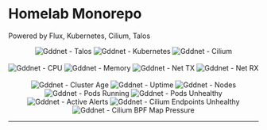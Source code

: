 # Homelab Monorepo

Powered by Flux, Kubernetes, Cilium, Talos

<div align="center">

![Gddnet - Talos](https://badge-metrics.gddnet.io/talos_build_version?format=badge)
![Gddnet - Kubernetes](https://badge-metrics.gddnet.io/kubernetes_build_version?format=badge)
![Gddnet - Cilium](https://badge-metrics.gddnet.io/cilium_version?format=badge)
<br><br>
![Gddnet - CPU](https://badge-metrics.gddnet.io/cluster_cpu_usage?format=badge)
![Gddnet - Memory](https://badge-metrics.gddnet.io/cluster_memory_usage?format=badge)
![Gddnet - Net TX](https://badge-metrics.gddnet.io/cluster_network_transmit_usage?format=badge)
![Gddnet - Net RX](https://badge-metrics.gddnet.io/cluster_network_receive_usage?format=badge)
<br><br>
![Gddnet - Cluster Age](https://badge-metrics.gddnet.io/cluster_age_days?format=badge)
![Gddnet - Uptime](https://badge-metrics.gddnet.io/cluster_uptime_days?format=badge)
![Gddnet - Nodes](https://badge-metrics.gddnet.io/cluster_node_count?format=badge)
![Gddnet - Pods Running](https://badge-metrics.gddnet.io/cluster_pods_running?format=badge)
![Gddnet - Pods Unhealthy](https://badge-metrics.gddnet.io/cluster_pods_unhealthy?format=badge)
![Gddnet - Active Alerts](https://badge-metrics.gddnet.io/prometheus_active_alerts?format=badge)
![Gddnet - Cilium Endpoints Unhealthy](https://badge-metrics.gddnet.io/cilium_endpoints_unhealthy?format=badge)
![Gddnet - Cilium BPF Map Pressure](https://badge-metrics.gddnet.io/cilium_bpf_map_pressure?format=badge)

</div>

---
